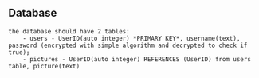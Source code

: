 ## Database

    the database should have 2 tables: 
        - users - UserID(auto integer) *PRIMARY KEY*, username(text), password (encrypted with simple algorithm and decrypted to check if true);
        - pictures - UserID(auto integer) REFERENCES (UserID) from users table, picture(text)